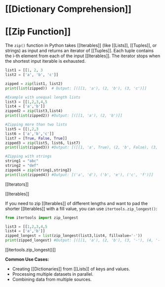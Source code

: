 # [[Dictionary Comprehension]]
# [[Zip Function]] 
The `zip()` function in Python takes [[Iterables]] (like [[Lists]], [[Tuples]], or strings) as input and returns an iterator of [[Tuples]].  Each tuple contains the i-th element from each of the input [[Iterables]].  The iterator stops when the shortest input iterable is exhausted.

```python
list1 = [[1, 2, 3
list2 = ['a', 'b', 'c']]

zipped = zip(list1, list2)
print(list(zipped))  # Output: [([[1, 'a'), (2, 'b'), (3, 'c')]]

#Example with unequal length lists
list3 = [[1,2,3,4,5
list4 = ['a','b']]
zipped2 = zip(list3,list4)
print(list(zipped2)) #Output: [([[1, 'a'), (2, 'b')]]

#Zipping more than two lists
list5 = [[1,2,3
list6 = ['a','b','c']]
list7 = [True, False, True]]
zipped3 = zip(list5, list6, list7)
print(list(zipped3)) #Output: [([[1, 'a', True), (2, 'b', False), (3, 'c', True)]]

#Zipping with strings
string1 = "abc"
string2 = "def"
zipped4 = zip(string1,string2)
print(list(zipped4)) #Output: [('a', 'd'), ('b', 'e'), ('c', 'f')]]
```

[[Iterators]]

[[Iterables]]


If you need to zip [[Iterables]] of different lengths and want to pad the shorter [[Iterables]] with a fill value, you can use `itertools.zip_longest()`:

```python
from itertools import zip_longest

list3 = [[1,2,3,4,5
list4 = ['a','b']]
zipped_longest = list(zip_longest(list3,list4, fillvalue='-'))
print(zipped_longest) #Output: [([[1, 'a'), (2, 'b'), (3, '-'), (4, '-'), (5, '-')]]
```

[[itertools.zip_longest()]]

**Common Use Cases:**

* Creating [[Dictionaries]] from [[Lists]] of keys and values.
* Processing multiple datasets in parallel.
* Combining data from multiple sources.


